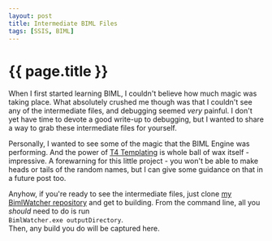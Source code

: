 ```yaml
---
layout: post
title: Intermediate BIML Files
tags: [SSIS, BIML]
---
```

# {{ page.title }}

When I first started learning BIML, I couldn't believe how much magic was taking place. What absolutely crushed me though was that I couldn't see any of the intermediate files, and debugging seemed *very* painful.  I don't yet have time to devote a good write-up to debugging, but I wanted to share a way to grab these intermediate files for yourself.  

Personally, I wanted to see some of the magic that the BIML Engine was performing.  And the power of [T4 Templating](http://www.hanselman.com/blog/T4TextTemplateTransformationToolkitCodeGenerationBestKeptVisualStudioSecret.aspx) is whole ball of wax itself - impressive.  A forewarning for this little project - you won't be able to make heads or tails of the random names, but I can give some guidance on that in a future post too.

Anyhow, if you're ready to see the intermediate files, just clone [my BimlWatcher repository](https://github.com/sorrell/BimlWatcher) and get to building.  From the command line, all you *should* need to do is run  
`BimlWatcher.exe outputDirectory`.  
Then, any build you do will be captured here.
